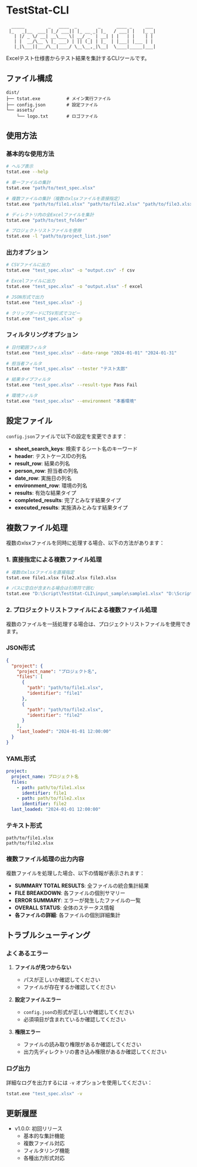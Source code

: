 # TestStat-CLI

```
  _____         _   ____  _        _      ____ _     ___
 |_   _|__  ___| |_/ ___|| |_ __ _| |_   / ___| |   |_ _|
   | |/ _ \/ __| __\___ \| __/ _` | __| | |   | |    | |
   | |  __/\__ \ |_ ___) | || (_| | |_  | |___| |___ | |
   |_|\___||___/\__|____/ \__\__,_|\__|  \____|_____|___|
```

Excelテスト仕様書からテスト結果を集計するCLIツールです。

## ファイル構成

```
dist/
├── tstat.exe          # メイン実行ファイル
├── config.json        # 設定ファイル
└── assets/
    └── logo.txt       # ロゴファイル
```

## 使用方法

### 基本的な使用方法

```bash
# ヘルプ表示
tstat.exe --help

# 単一ファイルの集計
tstat.exe "path/to/test_spec.xlsx"

# 複数ファイルの集計（複数のxlsxファイルを直接指定）
tstat.exe "path/to/file1.xlsx" "path/to/file2.xlsx" "path/to/file3.xlsx"

# ディレクトリ内の全Excelファイルを集計
tstat.exe "path/to/test_folder"

# プロジェクトリストファイルを使用
tstat.exe -l "path/to/project_list.json"
```

### 出力オプション

```bash
# CSVファイルに出力
tstat.exe "test_spec.xlsx" -o "output.csv" -f csv

# Excelファイルに出力
tstat.exe "test_spec.xlsx" -o "output.xlsx" -f excel

# JSON形式で出力
tstat.exe "test_spec.xlsx" -j

# クリップボードにTSV形式でコピー
tstat.exe "test_spec.xlsx" -p
```

### フィルタリングオプション

```bash
# 日付範囲フィルタ
tstat.exe "test_spec.xlsx" --date-range "2024-01-01" "2024-01-31"

# 担当者フィルタ
tstat.exe "test_spec.xlsx" --tester "テスト太郎"

# 結果タイプフィルタ
tstat.exe "test_spec.xlsx" --result-type Pass Fail

# 環境フィルタ
tstat.exe "test_spec.xlsx" --environment "本番環境"
```

## 設定ファイル

`config.json`ファイルで以下の設定を変更できます：

- **sheet_search_keys**: 検索するシート名のキーワード
- **header**: テストケースIDの列名
- **result_row**: 結果の列名
- **person_row**: 担当者の列名
- **date_row**: 実施日の列名
- **environment_row**: 環境の列名
- **results**: 有効な結果タイプ
- **completed_results**: 完了とみなす結果タイプ
- **executed_results**: 実施済みとみなす結果タイプ

## 複数ファイル処理

複数のxlsxファイルを同時に処理する場合、以下の方法があります：

### 1. 直接指定による複数ファイル処理
```bash
# 複数のxlsxファイルを直接指定
tstat.exe file1.xlsx file2.xlsx file3.xlsx

# パスに空白が含まれる場合は引用符で囲む
tstat.exe "D:\Script\TestStat-CLI\input_sample\sample1.xlsx" "D:\Script\TestStat-CLI\input_sample\sample2_abcdegfg.xlsx"
```

### 2. プロジェクトリストファイルによる複数ファイル処理
複数のファイルを一括処理する場合は、プロジェクトリストファイルを使用できます。

### JSON形式
```json
{
  "project": {
    "project_name": "プロジェクト名",
    "files": [
      {
        "path": "path/to/file1.xlsx",
        "identifier": "file1"
      },
      {
        "path": "path/to/file2.xlsx",
        "identifier": "file2"
      }
    ],
    "last_loaded": "2024-01-01 12:00:00"
  }
}
```

### YAML形式
```yaml
project:
  project_name: プロジェクト名
  files:
    - path: path/to/file1.xlsx
      identifier: file1
    - path: path/to/file2.xlsx
      identifier: file2
  last_loaded: "2024-01-01 12:00:00"
```

### テキスト形式
```
path/to/file1.xlsx
path/to/file2.xlsx
```

### 複数ファイル処理の出力内容
複数ファイルを処理した場合、以下の情報が表示されます：

- **SUMMARY TOTAL RESULTS**: 全ファイルの統合集計結果
- **FILE BREAKDOWN**: 各ファイルの個別サマリー
- **ERROR SUMMARY**: エラーが発生したファイルの一覧
- **OVERALL STATUS**: 全体のステータス情報
- **各ファイルの詳細**: 各ファイルの個別詳細集計

## トラブルシューティング

### よくあるエラー

1. **ファイルが見つからない**
   - パスが正しいか確認してください
   - ファイルが存在するか確認してください

2. **設定ファイルエラー**
   - `config.json`の形式が正しいか確認してください
   - 必須項目が含まれているか確認してください

3. **権限エラー**
   - ファイルの読み取り権限があるか確認してください
   - 出力先ディレクトリの書き込み権限があるか確認してください

### ログ出力

詳細なログを出力するには `-v` オプションを使用してください：

```bash
tstat.exe "test_spec.xlsx" -v
```

## 更新履歴

- v1.0.0: 初回リリース
  - 基本的な集計機能
  - 複数ファイル対応
  - フィルタリング機能
  - 各種出力形式対応 